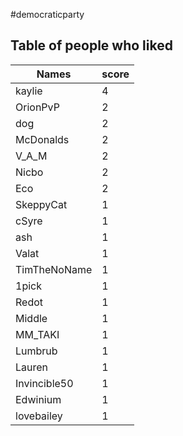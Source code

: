 #democraticparty
## Table of people who liked
Names | score
--- | ---
kaylie | 4
OrionPvP | 2
dog | 2
McDonalds | 2
V_A_M | 2
Nicbo | 2
Eco | 2
SkeppyCat | 1
cSyre | 1
ash | 1
Valat | 1
TimTheNoName | 1
1pick | 1
Redot | 1
Middle | 1
MM_TAKI | 1
Lumbrub | 1
Lauren | 1
Invincible50 | 1
Edwinium | 1
lovebailey | 1
